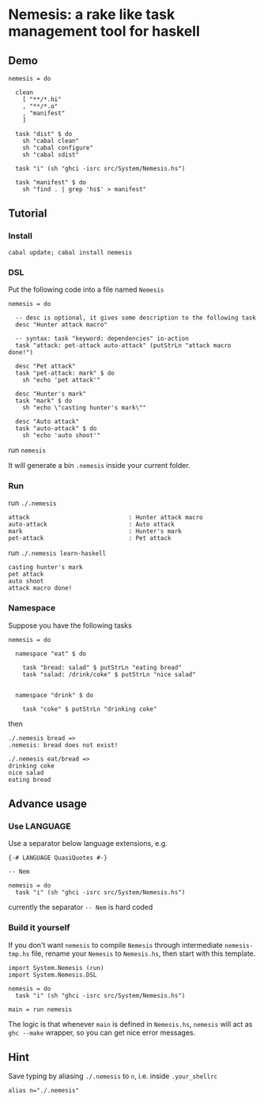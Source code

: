 Nemesis: a rake like task management tool for haskell
=====================================================

Demo
----
  
    nemesis = do

      clean
        [ "**/*.hi"
        , "**/*.o"
        , "manifest"
        ]
        
      task "dist" $ do
        sh "cabal clean"
        sh "cabal configure"
        sh "cabal sdist"

      task "i" (sh "ghci -isrc src/System/Nemesis.hs")

      task "manifest" $ do
        sh "find . | grep 'hs$' > manifest"

Tutorial
--------

### Install

    cabal update; cabal install nemesis

### DSL

Put the following code into a file named `Nemesis`

    nemesis = do
    
      -- desc is optional, it gives some description to the following task
      desc "Hunter attack macro"

      -- syntax: task "keyword: dependencies" io-action
      task "attack: pet-attack auto-attack" (putStrLn "attack macro done!")

      desc "Pet attack"
      task "pet-attack: mark" $ do
        sh "echo 'pet attack'"

      desc "Hunter's mark"
      task "mark" $ do
        sh "echo \"casting hunter's mark\""

      desc "Auto attack"
      task "auto-attack" $ do
        sh "echo 'auto shoot'"

run `nemesis`

It will generate a bin `.nemesis` inside your current folder.

### Run

run `./.nemesis`

    attack                            : Hunter attack macro
    auto-attack                       : Auto attack
    mark                              : Hunter's mark
    pet-attack                        : Pet attack

run `./.nemesis learn-haskell`

    casting hunter's mark
    pet attack
    auto shoot
    attack macro done!


### Namespace

Suppose you have the following tasks
    
    nemesis = do
    
      namespace "eat" $ do

        task "bread: salad" $ putStrLn "eating bread"
        task "salad: /drink/coke" $ putStrLn "nice salad"


      namespace "drink" $ do

        task "coke" $ putStrLn "drinking coke"

then

    ./.nemesis bread =>
    .nemesis: bread does not exist!
    
    ./.nemesis eat/bread =>
    drinking coke
    nice salad
    eating bread
    
    

Advance usage
-------------

### Use LANGUAGE

Use a separator below language extensions, e.g.

    {-# LANGUAGE QuasiQuotes #-}

    -- Nem

    nemesis = do
      task "i" (sh "ghci -isrc src/System/Nemesis.hs")

currently the separator `-- Nem` is hard coded

### Build it yourself

If you don't want `nemesis` to compile `Nemesis` through intermediate `nemesis-tmp.hs` file, rename your `Nemesis` to `Nemesis.hs`, then start with this template.

    import System.Nemesis (run)
    import System.Nemesis.DSL

    nemesis = do
      task "i" (sh "ghci -isrc src/System/Nemesis.hs")
        
    main = run nemesis

The logic is that whenever `main` is defined in `Nemesis.hs`, `nemesis` will act as `ghc --make` wrapper, so you can get nice error messages.

Hint
----

Save typing by aliasing `./.nemesis` to `n`, i.e. inside `.your_shellrc`

    alias n="./.nemesis"
